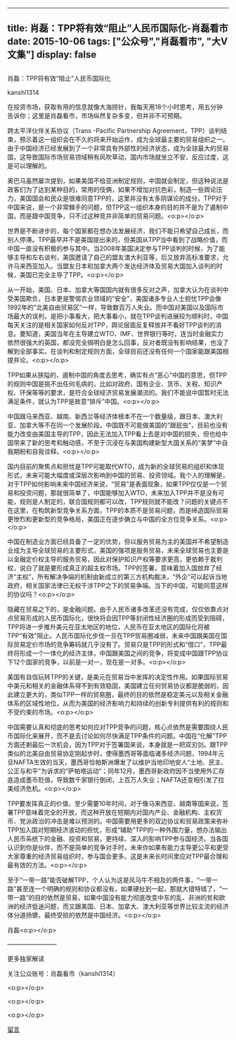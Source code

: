 
---
title:  肖磊：TPP将有效“阻止”人民币国际化-肖磊看市
date: 2015-10-06
tags: ["公众号","肖磊看市", "大V文集"]
display: false
---


## 



肖磊：TPP将有效“阻止”人民币国际化




kanshi1314




在投资市场，获取有用的信息就像大海捞针，我每天用18个小时思考，用五分钟告诉你；这里是肖磊看市，市场纵然复杂多变，但并非不可预期。


跨太平洋伙伴关系协议（Trans -Pacific Partnership Agreement，TPP）谈判结束，预示着这一组织会在不久的将来开始运作，成为全球最主要的贸易组织之一。由于中国经济已经发展到了一个非常具有外部性的经济状态，成为全球最大的贸易国，这导致国际市场贸易领域稍有风吹草动，国内市场就坐立不安、反应过度，这是可以理解的。

奥巴马虽然屡次提到，如果美国不给亚洲制定规则，中国就会制定，但这种说法是政客们为了达到某种目的，常用的伎俩，如果不增加对抗色彩，制造一些舆论压力，美国国会和民众是很难同意TPP的，这里并没有太多阴谋论的成分。TPP对于中国来说，是一个非常棘手的问题，但TPP这一组织本身的目的并不是为了遏制中国，而是跟中国竞争，只不过这种竞并非简单的贸易问题。<o:p></o:p>

世界是不断进步的，每个国家都在想办法发展经济，我们不能只希望自己成长，而别人停滞。TPP最早并不是美国提出来的，但美国从TPP当中看到了战略价值，而中国一直没有积极的参与其中。当2008年美国决定参与TPP谈判的时候，为了能够主导和左右谈判，美国邀请了自己的盟友澳大利亚等，后又放弃高标准要求，允许马来西亚加入。当盟友日本和加拿大两个发达经济体及贸易大国加入谈判的时候，美国已完全主导了TPP。<o:p></o:p>

从一开始，美国、日本、加拿大等国国内就有很多反对之声，加拿大认为在谈判中受美国欺负，日本更是警惕农业领域的“安全”，美国诸多专业人士担忧TPP会像1992年的“北美自由贸易区”一样，导致数百万人失业。而中国对美国以及国际市场最大的误判，是把小事看大，把大事看小，就在TPP谈判进展较为顺利时，中国每天关注的是相关国家如何反对TPP，舆论层面反复释放并不看好TPP谈判的消息。要知道，美国当年在主导建立WTO、IMF、世界银行等时，连当时金融实力依然很强大的英国，都没完全搞明白是怎么回事，反对者既没有影响结果，也没了解到全部事实。在谈判和制定规则方面，全球目前还没有任何一个国家能跟美国相提并论。<o:p></o:p>

TPP如果从狭隘的，遏制中国的角度去思考，确实有点“恶心”中国的意思，但TPP的规则中国是挑不出任何毛病的，比如对政府、国有企业、货币、关税、知识产权、环保等等的要求，是符合全球经济贸易发展潮流的。我们不能说中国暂时无法满足条件，就认为TPP是故意“排斥”中国。<o:p></o:p>

中国跟马来西亚、越南、新西兰等经济体根本不在一个数量级，跟日本、澳大利亚、加拿大等不在同一个发展阶段。中国既不可能做美国的“跟屁虫”，目前也没有能力改变由美国主导的TPP，因此无法加入TPP看上去是对中国的损失，但也给中国带来了新的思考和触动感，不至于沉浸在与美国构建新型大国关系的“美梦”中自我期盼和自我诠释。<o:p></o:p>

国内目前的聚焦点和担忧是TPP可能取代WTO，成为新的全球贸易的组织和体现形式，未来可能大幅度或深层次影响到中国的贸易、投资领域。我个人的理解是，对于TPP如何影响未来中国经济来说，“贸易”是表面现象，如果TPP仅仅是一个贸易和投资问题，那就很简单了，中国能够加入WTO，未来加入TPP并不是没有可能，规则是人制定的，联合国规则都可以改，TPP规则就不能改？问题的关键点不在这里，在构筑新型竞争关系方面，TPP的本质不是贸易问题，而是缔造国际贸易更惨烈和更新型的竞争格局，美国正在逐步确立与中国的全方位竞争关系。<o:p></o:p>

中国在制造业方面已经具备了一定的优势，但以服务贸易为主的美国并不希望制造业成为主导全球贸易的主要形式，美国的强项是服务贸易，未来全球贸易也主要是以金融定价权主导的服务贸易，因此对保护知识产权等要求更高，更依赖于裁判权，说白了就是要形成真正的超主权市场。TPP的签署，意味着加入国放弃了经济“主权”，所有解决争端的机制由新成立的第三方机构裁决，“外企”可以起诉当地政府，相关国家法律已无权干涉TPP之下的贸易争端。当下的中国，可能同意这样的协议吗？<o:p></o:p>

隐藏在贸易之下的，是金融问题。由于人民币诸多改革还没有完成，仅仅依靠点对点贸易形成的人民币国际化，很快将会因TPP等封闭性经济圈的形成而受到阻碍，TPP将进一步推升美元在亚太地区的地位，人民币在亚太地区的国际化将被TPP“有效”阻止。人民币国际化步伐一旦在TPP贸易圈减弱，未来中国跟美国在国际贸易定价市场的竞争筹码就几乎没有了。贸易只是TPP的形式和“借口”，TPP最终将形成一个一体化的经济主体，中国跟美国之间的竞争，将变成中国跟TPP协议下12个国家的竞争，以前是一对一，现在是一对多。<o:p></o:p>

美国有自信玩转TPP的关键，是美元在贸易当中发挥的决定性作用。如果国际贸易中美元和相关的金融体系得不到有效稳固，美国建立任何贸易协议都是脆弱的，因此建立更大的，类似TPP一样的贸易圈，最终的目的依然是稳定美元以及相关金融体系的区域性地位，从而为美国的经济影响力和持续的创新专利提供有利的规则和不受约束的市场。<o:p></o:p>

中国需要认真和彻底的思考如何应对TPP竞争的问题，核心点依然是需要围绕人民币国际化来展开，而不是去讨论如何尽快满足TPP条件的问题。中国在“化解”TPP方面还剩最后一次机会，因为TPP对于签署国来说，本身就是一把双刃剑。跟TPP类似的北美自由贸易协定刚起步时，使得墨西哥等面临诸多经济问题，1994年元旦NAFTA生效的当天，墨西哥恰帕斯洲爆发了以维护当地印地安人“土地、民主、公正与和平”为诉求的“萨帕塔运动”；同年12月，墨西哥新政府因不当使用外汇存底造成墨币贬值，导致数千家银行倒闭，上百万人失业；NAFTA还变相引发了拉美经济危机。<o:p></o:p>

TPP要发挥真正的价值，至少需要10年时间，对于像马来西亚、越南等国来说，签署TPP意味着完全的开放，而这种开放在短期内对国内产业、金融机构、主权货币、党派政治的冲击是难以预测的。中国需要用更多的双边协议和贸易政策来弥补TPP加入国对短期经济波动的担忧，形成“辅助”TPP的一种外围力量，想办法输出人民币系统下的金融、投资和贸易，更持续、深入的影响TPP参与国经济。当各国认识到你是伙伴，而不是简单的竞争对手时，未来你如果有能力主导更公平和更受大家尊重的经济贸易组织时，参与国会更多。这是未来长时间里应对TPP最合理和最有效的方法。<o:p></o:p>

至于“一带一路”能否破解TPP，个人认为这是风马牛不相及的两件事，“一带一路”甚至连一个明确的规则和协议都没有，如果硬扯到一起，那就大错特错了，“一带一路”的目的依然是贸易，如果中国没有能力彻底改变中东的乱、非洲的贫和欧洲的经济低迷问题，而又跟美国、日本、加拿大、澳大利亚等世界比较主流的经济体分道扬镳，最终受损的依然是中国经济。<o:p></o:p>

 肖磊<o:p></o:p>





————————



更多独家解读

关注公众账号：肖磊看市（kanshi1314）



<o:p></o:p>

<o:p></o:p>

<o:p></o:p>











[留言](javascript:;)



